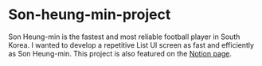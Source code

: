 # Son-heung-min-project
Son Heung-min is the fastest and most reliable football player in South Korea. I wanted to develop a repetitive List UI screen as fast and efficiently as Son Heung-min.
This project is also featured on the [Notion page](https://www.notion.so/Son-Heung-min-project-07f33a84a9f046fe9fdce8ef74d642fa?pvs=4).
